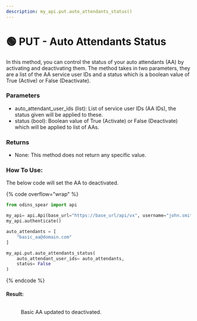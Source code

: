 ```yaml
---
description: my_api.put.auto_attendants_status()
---
```


# 🟢 PUT - Auto Attendants Status

In this method, you can control the status of your auto attendants (AA) by activating and deactivating them. The method takes in two parameters, they are a list of the AA service user IDs and a status which is a boolean value of True (Active) or False (Deactivate).

### Parameters&#x20;

* auto\_attendant\_user\_ids (list): List of service user IDs (AA IDs), the status given will be applied to these.
* status (bool): Boolean value of True (Activate) or False (Deactivate) which will be applied to list of AAs.

### Returns

* None: This method does not return any specific value.

### How To Use:

The below code will set the AA to deactivated.

{% code overflow="wrap" %}
```python
from odins_spear import api

my_api= api.Api(base_url="https://base_url/api/vx", username="john.smith", password="ODIN_INSTANCE_1")
my_api.authenticate()

auto_attendants = [
    "basic_aa@domain.com"
]

my_api.put.auto_attendants_status(
    auto_attendant_user_ids= auto_attendants,
    status= False
)
```
{% endcode %}

#### Result:

<figure><img src="../../../.gitbook/assets/image.png" alt=""><figcaption><p>Basic AA updated to deactivated.</p></figcaption></figure>

